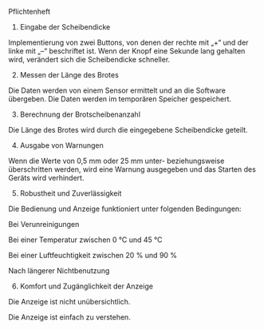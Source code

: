 Pflichtenheft
1. Eingabe der Scheibendicke

Implementierung von zwei Buttons, von denen der rechte mit „+“ und der linke mit „–“ beschriftet ist.
Wenn der Knopf eine Sekunde lang gehalten wird, verändert sich die Scheibendicke schneller.


2. Messen der Länge des Brotes

Die Daten werden von einem Sensor ermittelt und an die Software übergeben.
Die Daten werden im temporären Speicher gespeichert.


3. Berechnung der Brotscheibenanzahl

Die Länge des Brotes wird durch die eingegebene Scheibendicke geteilt.


4. Ausgabe von Warnungen

Wenn die Werte von 0,5 mm oder 25 mm unter- beziehungsweise überschritten werden, wird eine Warnung ausgegeben und das Starten des Geräts wird verhindert.


5. Robustheit und Zuverlässigkeit

Die Bedienung und Anzeige funktioniert unter folgenden Bedingungen:

Bei Verunreinigungen

Bei einer Temperatur zwischen 0 °C und 45 °C

Bei einer Luftfeuchtigkeit zwischen 20 % und 90 %

Nach längerer Nichtbenutzung


6. Komfort und Zugänglichkeit der Anzeige

Die Anzeige ist nicht unübersichtlich.

Die Anzeige ist einfach zu verstehen.

